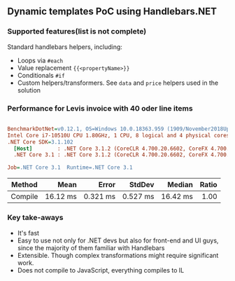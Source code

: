 ## Dynamic templates PoC using Handlebars.NET

### Supported features(list is not complete)

Standard handlebars helpers, including:
- Loops via `#each`
- Value replacement `{{<propertyName>}}`
- Conditionals `#if`
- Custom helpers/transformers. See `data` and `price` helpers used in the solution

### Performance for Levis invoice with 40 oder line items

``` ini

BenchmarkDotNet=v0.12.1, OS=Windows 10.0.18363.959 (1909/November2018Update/19H2)
Intel Core i7-10510U CPU 1.80GHz, 1 CPU, 8 logical and 4 physical cores
.NET Core SDK=3.1.102
  [Host]        : .NET Core 3.1.2 (CoreCLR 4.700.20.6602, CoreFX 4.700.20.6702), X64 RyuJIT
  .NET Core 3.1 : .NET Core 3.1.2 (CoreCLR 4.700.20.6602, CoreFX 4.700.20.6702), X64 RyuJIT

Job=.NET Core 3.1  Runtime=.NET Core 3.1  

```
|  Method |     Mean |    Error |   StdDev |   Median | Ratio |
|-------- |---------:|---------:|---------:|---------:|------:|
| Compile | 16.12 ms | 0.321 ms | 0.527 ms | 16.42 ms |  1.00 |

### Key take-aways

- It's fast
- Easy to use not only for .NET devs but also for front-end and UI guys, since the majority of them familiar with Handlebars
- Extensible. Though complex transformations might require significant work.
- Does not compile to JavaScript, everything compiles to IL
